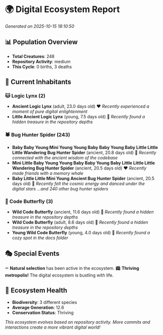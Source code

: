 # 🌍 Digital Ecosystem Report
*Generated on 2025-10-15 18:10:50*

## 📊 Population Overview
- **Total Creatures**: 248
- **Repository Activity**: medium
- **This Cycle**: 0 births, 3 deaths

## 👥 Current Inhabitants

### 🐱 Logic Lynx (2)
- **Ancient Logic Lynx** (adult, 23.0 days old) ❤️
  *Recently experienced a moment of pure digital enlightenment*
- **Little Ancient Logic Lynx** (young, 7.5 days old) 💚
  *Recently found a hidden treasure in the repository depths*

### 🕷️ Bug Hunter Spider (243)
- **Baby Baby Young Mini Young Young Baby Baby Young Baby Little Little Little Wandering Bug Hunter Spider** (ancient, 20.8 days old) 💛
  *Recently connected with the ancient wisdom of the codebase*
- **Mini Little Baby Young Young Baby Baby Young Baby Little Little Little Wandering Bug Hunter Spider** (ancient, 20.5 days old) ❤️
  *Recently made friends with a memory whale*
- **Baby Little Little Mini Young Ancient Bug Hunter Spider** (ancient, 20.5 days old) 💛
  *Recently felt the cosmic energy and danced under the digital stars*
  *...and 240 other bug hunter spiders*

### 🦋 Code Butterfly (3)
- **Wild Code Butterfly** (ancient, 11.6 days old) 💛
  *Recently found a hidden treasure in the repository depths*
- **Wild Code Butterfly** (adult, 8.6 days old) 💛
  *Recently found a hidden treasure in the repository depths*
- **Young Wild Code Butterfly** (young, 4.0 days old) 💚
  *Recently found a cozy spot in the docs folder*

## 🎭 Special Events

⚰️ **Natural selection** has been active in the ecosystem.
🏙️ **Thriving metropolis!** The digital ecosystem is bustling with life.

## 🔬 Ecosystem Health
- **Biodiversity**: 3 different species
- **Average Generation**: 12.6
- **Conservation Status**: Thriving

*This ecosystem evolves based on repository activity. More commits and interactions create a more vibrant digital world!*